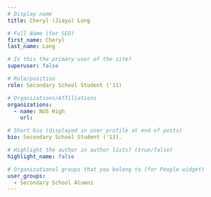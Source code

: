 ```yaml
---
# Display name
title: Cheryl (Jiayu) Long

# Full Name (for SEO) 
first_name: Cheryl
last_name: Long

# Is this the primary user of the site?
superuser: false

# Role/position
role: Secondary School Student ('11)

# Organizations/Affiliations
organizations:
  - name: NUS High
    url: 

# Short bio (displayed in user profile at end of posts)
bio: Secondary School Student ('11). 

# Highlight the author in author lists? (true/false)
highlight_name: false

# Organizational groups that you belong to (for People widget)
user_groups:
  - Secondary School Alumni
---
```

